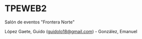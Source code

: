 # TPEWEB2
Salón de eventos "Frontera Norte"

López Gaete, Guido (guidolo18@gmail.com) - González, Emanuel
